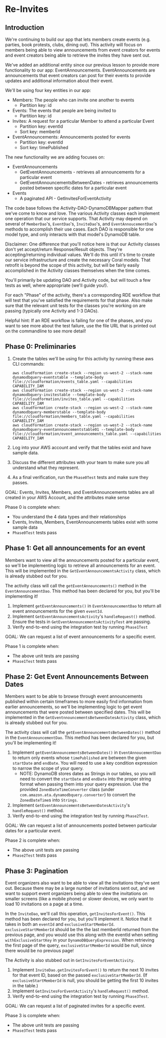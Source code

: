 # Re-Invites

## Introduction

We're continuing to build our app that lets members create events (e.g. parties, book
protests, clubs, dining out). This activity will focus on members being able to view
announcements from event creators for events and event creators being able to retrieve 
the invites they have sent out.

We've added an additional entity since our previous lesson to provide more functionality
to our app: EventAnnouncements.  EventAnnouncements are announcements that event creators 
can post for their events to provide updates and additional information about their event.  

We'll be using four key entities in our app:
* Members: The people who can invite one another to events
    * Partition key: id
* Events: The events that people are being invited to
    * Partition key: id
* Invites: A request for a particular Member to attend a particular Event
    * Partition key: eventId
    * Sort key: memberId
* EventAnnouncements: Announcements posted for events
    * Partition key: eventId
    * Sort key: timePublished

The new functionality we are adding focuses on:
* EventAnnouncements
    * GetEventAnnouncements - retrieves all announcements for a particular event
    * GetEventAnnouncementsBetweenDates - retrieves announcements posted between specific dates for a particular event
* Events
    * A paginated API - GetInvitesForEventActivity

The code base follows the Activity-DAO-DynamoDBMapper pattern that we've come
to know and love. The various Activity classes each implement one operation
that our service supports. That Activity may depend on several of
`MemberDao`'s, `EventDao`'s, `InviteDao`'s, and `EventAnnoucementDao`'s methods to accomplish their
use cases. Each DAO is responsible for one model type, and only interacts
with that model's DynamoDB table.

Disclaimer: One difference that you'll notice here is that our Activity
classes don't yet accept/return Response/Result objects. They're
accepting/returning individual values. We'll do this until it's time to
create our service infrastructure and create the necessary Coral models.
That retrofit is beyond the scope of this activity, but will be fairly
easily accomplished in the Activity classes themselves when the time comes.

You'll primarily be updating DAO and Activity code, but will touch a few tests
as well, where appropriate (we'll guide you!).

For each "Phase" of the activity, there's a corresponding RDE workflow that
will test that you've satisfied the requirements for that phase. Also make
sure that the relevant unit tests for the classes you're working on are
passing (typically one Activity and 1-3 DAOs).

Helpful hint: If an RDE workflow is failing for one of the phases, and you want to
see more about the test failure, use the file URL that is printed out on the commandline
to see more detail!

## Phase 0: Preliminaries

1. Create the tables we'll be using for this activity by running these aws CLI commands:
   ```none
   aws cloudformation create-stack --region us-west-2 --stack-name dynamodbquery-eventstable --template-body file://cloudformation/events_table.yaml --capabilities CAPABILITY_IAM
   aws cloudformation create-stack --region us-west-2 --stack-name dynamodbquery-invitestable --template-body file://cloudformation/invites_table.yaml --capabilities CAPABILITY_IAM
   aws cloudformation create-stack --region us-west-2 --stack-name dynamodbquery-memberstable --template-body file://cloudformation/members_table.yaml --capabilities CAPABILITY_IAM
   aws cloudformation create-stack --region us-west-2 --stack-name dynamodbquery-eventannouncementstable01 --template-body file://cloudformation/event_announcements_table.yaml --capabilities CAPABILITY_IAM
   ```

1. Log into your AWS account and verify that the tables exist and have
   sample data.
1. Discuss the different attributes with your team to make sure you all understand
   what they represent.
1. As a final verification, run the `Phase0Test` tests and make sure they passes.

GOAL: Events, Invites, Members, and EventAnnouncements tables are all created in your AWS Account, and
the attributes make sense

Phase 0 is complete when:
- You understand the 4 data types and their relationships
- Events, Invites, Members, EventAnnouncements tables exist with some sample data
- `Phase0Test` tests pass


## Phase 1: Get all announcements for an event

Members want to view all the announcements posted for a particular event, so we'll be implementing
logic to retrieve all announcements for an event. This will be implemented in the 
`GetEventAnnouncementsActivity` class, which is already stubbed out for you.

The activity class will call the `getEventAnnouncements()` method in the `EventAnnouncementDao`.
This method has been declared for you, but you'll be implementing it!

1. Implement `getEventAnnouncements()` in `EventAnnouncementDao` to return all event announcements
   for the given `eventId`.   
1. Implement `GetEventAnnouncementsActivity`'s `handleRequest()` method. Ensure the tests in
   `GetEventAnnouncementsActivityTest` are passing.
1. Verify end-to-end using the integration test by running `Phase1Test`

GOAL: We can request a list of event announcements for a specific event.

Phase 1 is complete when:
- The above unit tests are passing
- `Phase1Test` tests pass


## Phase 2: Get Event Announcements Between Dates

Members want to be able to browse through event announcements published within certain timeframes 
to more easily find information from earlier announcements, so we'll be implementing logic to get 
event announcements that were posted between specified dates. This will be implemented in the 
`GetEventnnouncementsBetweenDatesActivity` class, which is already stubbed out for you.

The activity class will call the `getEventAnnouncementsBetweenDates()` method in the 
`EventAnnouncementDao`. This method has been declared for you, but you'll be implementing it!

1. Implement `getEventAnnouncementsBetweenDates()` in `EventAnnoucementDao` to return only events 
   whose `timePublished` are between the given `startDate` and `endDate`. You will need to use a 
   key condition expression to narrow the scope of your query.
   * NOTE: DynamoDB stores dates as Strings in our tables, so you will need to convert the `startDate` 
     and `endDate` into the proper string format when passing them into your query expression. Use 
     the provided `ZonedDateTimeConverter` class (under `com.amazon.ata.dynamodbquery.converter`) 
     to convert the `ZonedDateTime`s into `Strings`.
1. Implement `GetEventAnnouncementsBetweenDatesActivity`'s `handleRequest()` method.
1. Verify end-to-end using the integration test by running `Phase2Test`.
   
GOAL: We can request a list of announcements posted between particular dates for a particular event.

Phase 2 is complete when:
- The above unit tests are passing
- `Phase2Test` tests pass

## Phase 3: Pagination

Event organizers also want to be able to view all the invitations they've sent out.
Because there may be a large number of invitations sent out, and we want to support 
event organizers being able to view the invitations on smaller screens (like a mobile 
phone) or slower devices, we only want to load 10 invitations on a page at a time.

In the `InviteDao`, we'll call this operation, `getInvitesForEvent()`.
This method has been declared for you, but you'll implement it. Notice that it takes in 
both an `eventId` and `exclusiveStartMemberId`. `exclusiveStartMemberId` should be the 
the last memberId returned from the previous page, and you would use this along with the 
eventId when setting `withExclusiveStartKey` in your `DynamoDBQueryExpression`. When 
retrieving the first page of the query, `exclusiveStartMemberId` would be null, since 
there would be no previous page!

The Activity is also stubbed out in `GetInvitesForEventActivity`.

1. Implement `InviteDao.getInvitesForEvent()` to return the next 10 invites for
   that event ID, based on the passed `exclusiveStartMemberId`. (If `exclusiveStartMemberId`
   is null, you should be getting the first 10 invites in the table.)
1. Implement `GetInvitesForEventActivity`'s `handleRequest()` method.
1. Verify end-to-end using the integration test by running `Phase3Test`.

GOAL: We can request a list of paginated invites for a specific event.

Phase 3 is complete when:
- The above unit tests are passing
- `Phase3Test` tests pass

